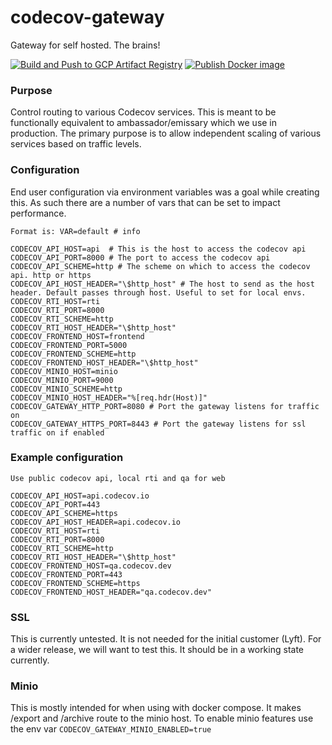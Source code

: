 # codecov-gateway
Gateway for self hosted. The brains!

[![Build and Push to GCP Artifact Registry](https://github.com/codecov/codecov-gateway/actions/workflows/gcr.yml/badge.svg)](https://github.com/codecov/codecov-gateway/actions/workflows/gcr.yml)
[![Publish Docker image](https://github.com/codecov/codecov-gateway/actions/workflows/release.yml/badge.svg)](https://github.com/codecov/codecov-gateway/actions/workflows/release.yml)

### Purpose
Control routing to various Codecov services. This is meant to be functionally equivalent to ambassador/emissary which we use in production. The primary purpose is to allow independent scaling of various services based on traffic levels.

### Configuration
End user configuration via environment variables was a goal while creating this. As such there are a number of vars that can be set to impact performance.
```text
Format is: VAR=default # info

CODECOV_API_HOST=api  # This is the host to access the codecov api
CODECOV_API_PORT=8000 # The port to access the codecov api
CODECOV_API_SCHEME=http # The scheme on which to access the codecov api. http or https
CODECOV_API_HOST_HEADER="\$http_host" # The host to send as the host header. Default passes through host. Useful to set for local envs.
CODECOV_RTI_HOST=rti
CODECOV_RTI_PORT=8000
CODECOV_RTI_SCHEME=http
CODECOV_RTI_HOST_HEADER="\$http_host"
CODECOV_FRONTEND_HOST=frontend
CODECOV_FRONTEND_PORT=5000
CODECOV_FRONTEND_SCHEME=http
CODECOV_FRONTEND_HOST_HEADER="\$http_host"
CODECOV_MINIO_HOST=minio
CODECOV_MINIO_PORT=9000
CODECOV_MINIO_SCHEME=http
CODECOV_MINIO_HOST_HEADER="%[req.hdr(Host)]"
CODECOV_GATEWAY_HTTP_PORT=8080 # Port the gateway listens for traffic on
CODECOV_GATEWAY_HTTPS_PORT=8443 # Port the gateway listens for ssl traffic on if enabled
```
### Example configuration
```text
Use public codecov api, local rti and qa for web

CODECOV_API_HOST=api.codecov.io
CODECOV_API_PORT=443
CODECOV_API_SCHEME=https 
CODECOV_API_HOST_HEADER=api.codecov.io
CODECOV_RTI_HOST=rti
CODECOV_RTI_PORT=8000
CODECOV_RTI_SCHEME=http
CODECOV_RTI_HOST_HEADER="\$http_host"
CODECOV_FRONTEND_HOST=qa.codecov.dev
CODECOV_FRONTEND_PORT=443
CODECOV_FRONTEND_SCHEME=https
CODECOV_FRONTEND_HOST_HEADER="qa.codecov.dev"
```

### SSL
This is currently untested. It is not needed for the initial customer (Lyft). For a wider release, we will want to test this. It should be in a working state currently.

### Minio
This is mostly intended for when using with docker compose. It makes /export and /archive route to the minio host. To enable minio features use the env var `CODECOV_GATEWAY_MINIO_ENABLED=true`